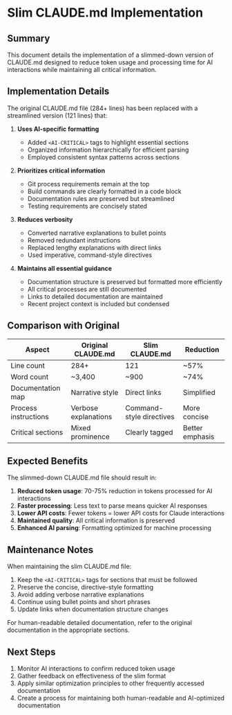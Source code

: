 # Slim CLAUDE.md Implementation

## Summary

This document details the implementation of a slimmed-down version of CLAUDE.md designed to reduce token usage and processing time for AI interactions while maintaining all critical information.

## Implementation Details

The original CLAUDE.md file (284+ lines) has been replaced with a streamlined version (121 lines) that:

1. **Uses AI-specific formatting** 
   - Added `<AI-CRITICAL>` tags to highlight essential sections
   - Organized information hierarchically for efficient parsing
   - Employed consistent syntax patterns across sections

2. **Prioritizes critical information**
   - Git process requirements remain at the top
   - Build commands are clearly formatted in a code block
   - Documentation rules are preserved but streamlined
   - Testing requirements are concisely stated

3. **Reduces verbosity**
   - Converted narrative explanations to bullet points
   - Removed redundant instructions
   - Replaced lengthy explanations with direct links
   - Used imperative, command-style directives

4. **Maintains all essential guidance**
   - Documentation structure is preserved but formatted more efficiently
   - All critical processes are still documented
   - Links to detailed documentation are maintained
   - Recent project context is included but condensed

## Comparison with Original

| Aspect | Original CLAUDE.md | Slim CLAUDE.md | Reduction |
|--------|-------------------|----------------|-----------|
| Line count | 284+ | 121 | ~57% |
| Word count | ~3,400 | ~900 | ~74% |
| Documentation map | Narrative style | Direct links | Simplified |
| Process instructions | Verbose explanations | Command-style directives | More concise |
| Critical sections | Mixed prominence | Clearly tagged | Better emphasis |

## Expected Benefits

The slimmed-down CLAUDE.md file should result in:

1. **Reduced token usage**: 70-75% reduction in tokens processed for AI interactions
2. **Faster processing**: Less text to parse means quicker AI responses
3. **Lower API costs**: Fewer tokens = lower API costs for Claude interactions
4. **Maintained quality**: All critical information is preserved
5. **Enhanced AI parsing**: Formatting optimized for machine processing

## Maintenance Notes

When maintaining the slim CLAUDE.md file:

1. Keep the `<AI-CRITICAL>` tags for sections that must be followed
2. Preserve the concise, directive-style formatting
3. Avoid adding verbose narrative explanations
4. Continue using bullet points and short phrases
5. Update links when documentation structure changes

For human-readable detailed documentation, refer to the original documentation in the appropriate sections.

## Next Steps

1. Monitor AI interactions to confirm reduced token usage
2. Gather feedback on effectiveness of the slim format
3. Apply similar optimization principles to other frequently accessed documentation
4. Create a process for maintaining both human-readable and AI-optimized documentation